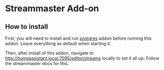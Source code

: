 # Streammaster Add-on

## How to install

First, you will need to install and run [postgres][postgres-addon] addon before running this addon. Leave everything as default when starting it.

Then, after install of this addon, navigate to http://homeassistant.local:7095/editor/streams locally to set it all up. Follow the streammaster docs for this.

[postgres-addon]: https://github.com/alexbelgium/hassio-addons/tree/master/postgres